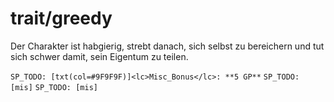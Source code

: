 # trait/greedy

Der Charakter ist habgierig, strebt danach, sich selbst zu bereichern und tut sich schwer damit, sein Eigentum zu teilen.

`SP_TODO: [txt(col=#9F9F9F)]<lc>Misc_Bonus</lc>: **5 GP**`
`SP_TODO: [mis]`
`SP_TODO: [mis]`